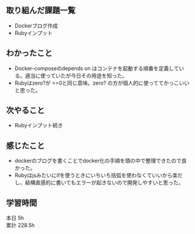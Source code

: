 ## 取り組んだ課題一覧
- Dockerブログ作成
- Rubyインプット
## わかったこと
- Docker-composeのdepends on はコンテナを起動する順番を定義している。適当に使っていたが今日その用途を知った。
- Rubyはzero?が ==0と同じ意味。zero? の方が個人的に使っててかっこいいと思った。
## 次やること
- Rubyインプット続き
## 感じたこと
- dockerのブログを書くことでdocker化の手順を頭の中で整理できたので良かった。
- Rubyはjsみたいにifを使うときにいちいち括弧を使わなくていいから楽だし、結構直感的に書いてもエラーが起きないので開発しやすいと思った。
## 学習時間
本日 5h  
累計 228.5h
